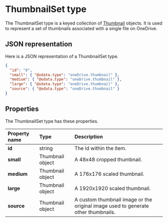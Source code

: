 ﻿# ThumbnailSet type
The ThumbnailSet type is a keyed collection of [Thumbnail](thumbnail.md) objects.
It is used to represent a set of thumbnails associated with a single file on OneDrive.

## JSON representation
Here is a JSON representation of a ThumbnailSet type.

<!-- { "blockType": "resource", "@odata.type": "oneDrive.thumbnailSet", "optionalProperties": ["source"] } -->
```json
{
  "id": "0",
  "small": { "@odata.type": "oneDrive.thumbnail" },
  "medium": { "@odata.type": "oneDrive.thumbnail" },
  "large": { "@odata.type": "oneDrive.thumbnail" },
  "source": { "@odata.type": "oneDrive.thumbnail" }
}
```
## Properties
The ThumbnailSet type has these properties.

| Property name | Type             | Description                                                                       |
|:--------------|:-----------------|:----------------------------------------------------------------------------------|
| **id**        | string           | The id within the item.                                                           |
| **small**     | Thumbnail object | A 48x48 cropped thumbnail.                                                        |
| **medium**    | Thumbnail object | A 176x176 scaled thumbnail.                                                       |
| **large**     | Thumbnail object | A 1920x1920 scaled thumbnail.                                                     |
| **source**    | Thumbnail object | A custom thumbnail image or the original image used to generate other thumbnails. |

<!-- {
  "type": "#page.annotation",
  "description": "ThumbnailSet enables access to thumbnails of different sizes",
  "section": "documentation"
} -->
